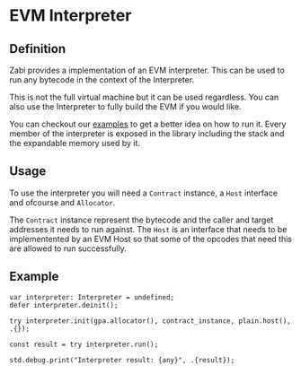 # EVM Interpreter

## Definition

Zabi provides a implementation of an EVM interpreter. This can be used to run any bytecode in the context of the Interpreter.

This is not the full virtual machine but it can be used regardless. You can also use the Interpreter to fully build the EVM if you would like.

You can checkout our [examples](https://github.com/Raiden1411/zabi/blob/main/examples/interpreter/interpreter.zig) to get a better idea on how to run it.
Every member of the interpreter is exposed in the library including the stack and the expandable memory used by it.

## Usage

To use the interpreter you will need a `Contract` instance, a `Host` interface and ofcourse and `Allocator`.

The `Contract` instance represent the bytecode and the caller and target addresses it needs to run against.
The `Host` is an interface that needs to be implementented by an EVM Host so that some of the opcodes that need this are allowed to run successfully.

## Example

```zig
var interpreter: Interpreter = undefined;
defer interpreter.deinit();

try interpreter.init(gpa.allocator(), contract_instance, plain.host(), .{});

const result = try interpreter.run();

std.debug.print("Interpreter result: {any}", .{result});
```

